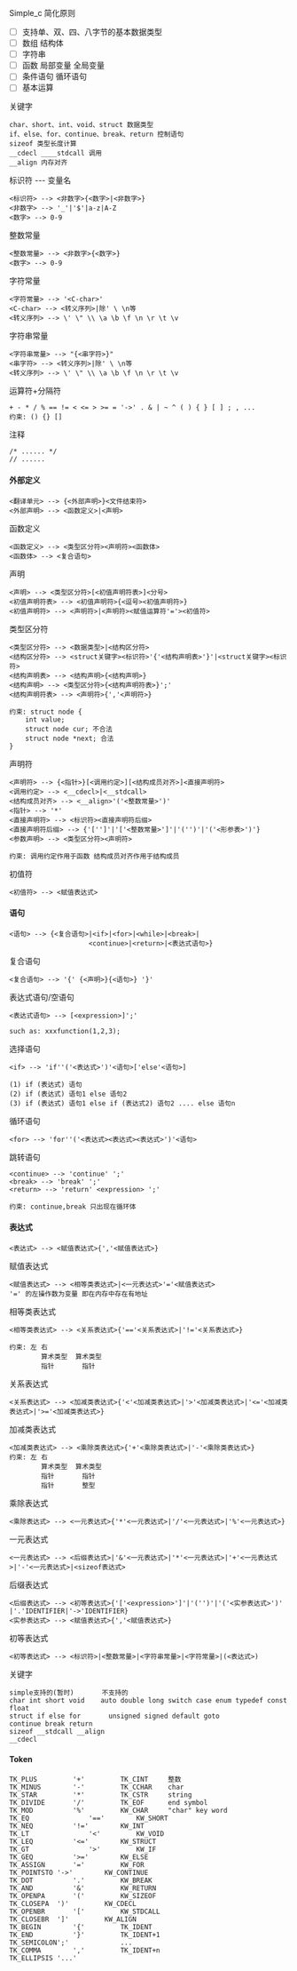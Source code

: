 Simple_c 简化原则

- [ ] 支持单、双、四、八字节的基本数据类型
- [ ] 数组 结构体
- [ ] 字符串
- [ ] 函数 局部变量 全局变量
- [ ] 条件语句 循环语句
- [ ] 基本运算

关键字

```
char、short、int、void、struct 数据类型
if、else、for、continue、break、return 控制语句
sizeof 类型长度计算
__cdecl ____stdcall 调用
__align 内存对齐
```

标识符 --- 变量名

```
<标识符> --> <非数字>{<数字>|<非数字>}
<非数字> --> '_'|'$'|a-z|A-Z
<数字> --> 0-9
```

整数常量

```
<整数常量> --> <非数字>{<数字>}
<数字> --> 0-9
```

字符常量

```
<字符常量> --> '<C-char>'
<C-char> --> <转义序列>|除' \ \n等
<转义序列> --> \' \" \\ \a \b \f \n \r \t \v
```

字符串常量

```
<字符串常量> --> "{<串字符>}"
<串字符> --> <转义序列>|除' \ \n等
<转义序列> --> \' \" \\ \a \b \f \n \r \t \v
```

运算符+分隔符

```
+ - * / % == != < <= > >= = '->' . & | ~ ^ ( ) { } [ ] ; , ...
约束: () {} []
```

注释

```
/* ...... */
// ......
```

#### 外部定义

```
<翻译单元> --> {<外部声明>}<文件结束符>
<外部声明> --> <函数定义>|<声明>
```

函数定义

```
<函数定义> --> <类型区分符><声明符><函数体>
<函数体> --> <复合语句>
```

声明

```
<声明> --> <类型区分符>[<初值声明符表>]<分号>
<初值声明符表> --> <初值声明符>{<逗号><初值声明符>}
<初值声明符> --> <声明符>|<声明符><赋值运算符'='><初值符>
```

类型区分符

```
<类型区分符> --> <数据类型>|<结构区分符>
<结构区分符> --> <struct关键字><标识符>'{'<结构声明表>'}'|<struct关键字><标识符>
<结构声明表> --> <结构声明>{<结构声明>}
<结构声明> --> <类型区分符>{<结构声明符表>}';'
<结构声明符表> --> <声明符>{','<声明符>}

约束: struct node {
	int value;
	struct node cur; 不合法
	struct node *next; 合法
}
```

声明符

```
<声明符> --> {<指针>}[<调用约定>][<结构成员对齐>]<直接声明符>
<调用约定> --> <__cdecl>|<__stdcall>
<结构成员对齐> --> <__align>'('<整数常量>')'
<指针> --> '*'
<直接声明符> --> <标识符><直接声明符后缀>
<直接声明符后缀> --> {'['']'|'['<整数常量>']'|'('')'|'('<形参表>')'}
<参数声明> --> <类型区分符><声明符>

约束: 调用约定作用于函数 结构成员对齐作用于结构成员
```

初值符

```
<初值符> --> <赋值表达式>
```



#### 语句

```
<语句> --> {<复合语句>|<if>|<for>|<while>|<break>|
					<continue>|<return>|<表达式语句>}
```

复合语句

```
<复合语句> --> '{' {<声明>}{<语句>} '}'
```

表达式语句/空语句

```
<表达式语句> --> [<expression>]';'

such as: xxxfunction(1,2,3);
```

选择语句

```
<if> --> 'if''('<表达式>')'<语句>['else'<语句>]

(1) if (表达式) 语句
(2) if (表达式) 语句1 else 语句2
(3) if (表达式) 语句1 else if (表达式2) 语句2 .... else 语句n 
```

循环语句

```
<for> --> 'for''('<表达式><表达式><表达式>')'<语句>
```

跳转语句

```
<continue> --> 'continue' ';'
<break> --> 'break' ';'
<return> --> 'return' <expression> ';'

约束: continue,break 只出现在循环体 
```

#### 表达式

```
<表达式> --> <赋值表达式>{','<赋值表达式>}
```

赋值表达式

```
<赋值表达式> --> <相等类表达式>|<一元表达式>'='<赋值表达式>
'=' 的左操作数为变量 即在内存中存在有地址
```

相等类表达式

```
<相等类表达式> --> <关系表达式>{'=='<关系表达式>|'!='<关系表达式>}

约束: 左 右
		算术类型  算术类型
		指针		 指针
```

关系表达式

```
<关系表达式> --> <加减类表达式>{'<'<加减类表达式>|'>'<加减类表达式>|'<='<加减类表达式>|'>='<加减类表达式>}
```

加减类表达式

```
<加减类表达式> --> <乘除类表达式>{'+'<乘除类表达式>|'-'<乘除类表达式>}
约束: 左 右
		算术类型  算术类型
		指针		 指针
		指针		 整型
```

乘除表达式

```
<乘除表达式> --> <一元表达式>{'*'<一元表达式>|'/'<一元表达式>|'%'<一元表达式>}
```

一元表达式

```
<一元表达式> --> <后缀表达式>|'&'<一元表达式>|'*'<一元表达式>|'+'<一元表达式>|'-'<一元表达式>|<sizeof表达式>
```

后缀表达式

```
<后缀表达式> --> <初等表达式>{'['<expression>']'|'('')'|'('<实参表达式>')'
|'.'IDENTIFIER|'->'IDENTIFIER}
<实参表达式> --> <赋值表达式>{','<赋值表达式>}
```

初等表达式

```
<初等表达式> --> <标识符>|<整数常量>|<字符串常量>|<字符常量>|(<表达式>)
```

关键字

```
simple支持的(暂时)       不支持的
char int short void    auto double long switch case enum typedef const float
struct if else for		 unsigned signed default goto
continue break return
sizeof __stdcall __align
__cdecl

```

#### Token

```
TK_PLUS 		'+'			TK_CINT  	整数
TK_MINUS 		'-'			TK_CCHAR 	char
TK_STAR 		'*'			TK_CSTR 	string
TK_DIVIDE		'/'			TK_EOF		end symbol
TK_MOD			'%'			KW_CHAR		"char" key word
TK_EQ				'=='		KW_SHORT
TK_NEQ			'!='		KW_INT
TK_LT				'<'			KW_VOID
TK_LEQ			'<='		KW_STRUCT
TK_GT				'>'			KW_IF
TK_GEQ			'>='		KW_ELSE
TK_ASSIGN		'='			KW_FOR
TK_POINTSTO	'->'		KW_CONTINUE
TK_DOT			'.'			KW_BREAK
TK_AND			'&'			KW_RETURN
TK_OPENPA		'('			KW_SIZEOF
TK_CLOSEPA	')'			KW_CDECL
TK_OPENBR		'['			KW_STDCALL
TK_CLOSEBR	']'			KW_ALIGN
TK_BEGIN		'{'			TK_IDENT
TK_END			'}'			TK_IDENT+1
TK_SEMICOLON';'				...
TK_COMMA		','			TK_IDENT+n
TK_ELLIPSIS '...'

```

